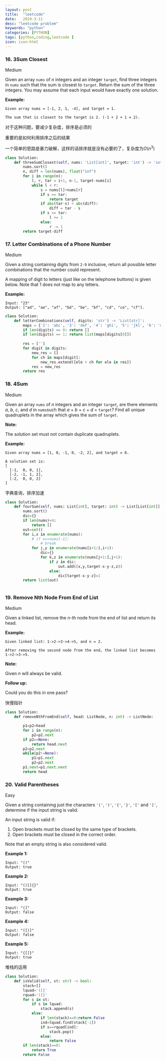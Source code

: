 ```yaml
---
layout: post
title:  "leetcode"
date:   2019-3-11
desc: "leetcode problem"
keywords: "python"
categories: [PYTHON]
tags: [python,coding,leetcode ]
icon: icon-html
---
```


### 16. 3Sum Closest

Medium

Given an array `nums` of *n* integers and an integer `target`, find three integers in `nums` such that the sum is closest to `target`. Return the sum of the three integers. You may assume that each input would have exactly one solution.

**Example:**

```
Given array nums = [-1, 2, 1, -4], and target = 1.

The sum that is closest to the target is 2. (-1 + 2 + 1 = 2).
```

对于这种问题，要减少复杂度，排序是必须的

重要的是如何利用排序之后的结果 

一个简单的思路是暴力破解，这样的话排序就是没有必要的了，复杂度为$O(n^3)$



```python
class Solution:
    def threeSumClosest(self, nums: 'List[int]', target: 'int') -> 'int':
        nums.sort()
        n, diff = len(nums), float("inf")
        for i in range(n):
            l, r, tar = i+1, n-1, target-nums[i]
            while l < r:
                s = nums[l]+nums[r]
                if s == tar:
                    return target
                if abs(tar-s) < abs(diff):
                    diff = tar - s
                if s <= tar:
                    l += 1
                else:
                    r -= 1
        return target-diff
```

### 17. Letter Combinations of a Phone Number

Medium

Given a string containing digits from `2-9` inclusive, return all possible letter combinations that the number could represent.

A mapping of digit to letters (just like on the telephone buttons) is given below. Note that 1 does not map to any letters.

**Example:**

```
Input: "23"
Output: ["ad", "ae", "af", "bd", "be", "bf", "cd", "ce", "cf"].
```



```python
class Solution:
    def letterCombinations(self, digits: 'str') -> 'List[str]':
        maps = {'2': 'abc', '3': 'def', '4': 'ghi', '5': 'jkl', '6': 'mno', '7': 'pqrs', '8': 'tuv', '9': 'wxyz'}
        if len(digits) == 0: return []
        if len(digits) == 1: return list(maps[digits[0]])
        
        res = ['']
        for digit in digits:
            new_res = []
            for ch in maps[digit]:
                new_res.extend([ele + ch for ele in res])
            res = new_res
        return res
```

### 18. 4Sum

Medium

Given an array `nums` of *n* integers and an integer `target`, are there elements *a*, *b*, *c*, and *d* in `nums`such that *a* + *b* + *c* + *d* = `target`? Find all unique quadruplets in the array which gives the sum of `target`.

**Note:**

The solution set must not contain duplicate quadruplets.

**Example:**

```
Given array nums = [1, 0, -1, 0, -2, 2], and target = 0.

A solution set is:
[
  [-1,  0, 0, 1],
  [-2, -1, 1, 2],
  [-2,  0, 0, 2]
]
```

字典查询，排序加速

```python
class Solution:
    def fourSum(self, nums: List[int], target: int) -> List[List[int]]:
        nums.sort()
        dic={}
        if len(nums)<4:
            return []
        out=set()
        for i,x in enumerate(nums):
            # if x==nums[-1]:
                # break
            for j,y in enumerate(nums[i+1:],i+1):
                dic={}
                for k,z in enumerate(nums[j+1:],j+1):
                    if z in dic:
                        out.add((x,y,target-x-y-z,z))
                    else:
                        dic[target-x-y-z]=1
        return list(out)
                        
```

### 19. Remove Nth Node From End of List

Medium

Given a linked list, remove the *n*-th node from the end of list and return its head.

**Example:**

```
Given linked list: 1->2->3->4->5, and n = 2.

After removing the second node from the end, the linked list becomes 1->2->3->5.
```

**Note:**

Given *n* will always be valid.

**Follow up:**

Could you do this in one pass?

快慢指针

```python
class Solution:
    def removeNthFromEnd(self, head: ListNode, n: int) -> ListNode:

        p1=p2=head
        for i in range(n):
            p2=p2.next
        if p2==None:
            return head.next
        p2=p2.next
        while(p2!=None):
            p1=p1.next
            p2=p2.next
        p1.next=p1.next.next
        return head
```

### 20. Valid Parentheses

Easy

Given a string containing just the characters `'('`, `')'`, `'{'`, `'}'`, `'['` and `']'`, determine if the input string is valid.

An input string is valid if:

1. Open brackets must be closed by the same type of brackets.
2. Open brackets must be closed in the correct order.

Note that an empty string is also considered valid.

**Example 1:**

```
Input: "()"
Output: true
```

**Example 2:**

```
Input: "()[]{}"
Output: true
```

**Example 3:**

```
Input: "(]"
Output: false
```

**Example 4:**

```
Input: "([)]"
Output: false
```

**Example 5:**

```
Input: "{[]}"
Output: true
```

堆栈的运用

```python
class Solution:
    def isValid(self, st: str) -> bool:
        stack=[]
        lquad='([{'
        rquad=')]}'
        for s in st:
            if s in lquad:
                stack.append(s)
            else:
                if len(stack)==0:return False
                ind=lquad.find(stack[-1])
                if s==rquad[ind]:
                    stack.pop()
                else:
                    return False
        if len(stack)==0:
            return True
        return False
```

